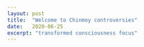 ```yaml
---
layout: post
title:  "Welcome to Chinmoy controversies"
date:   2020-06-25
excerpt: "transformed consciousness focus"
---
```

